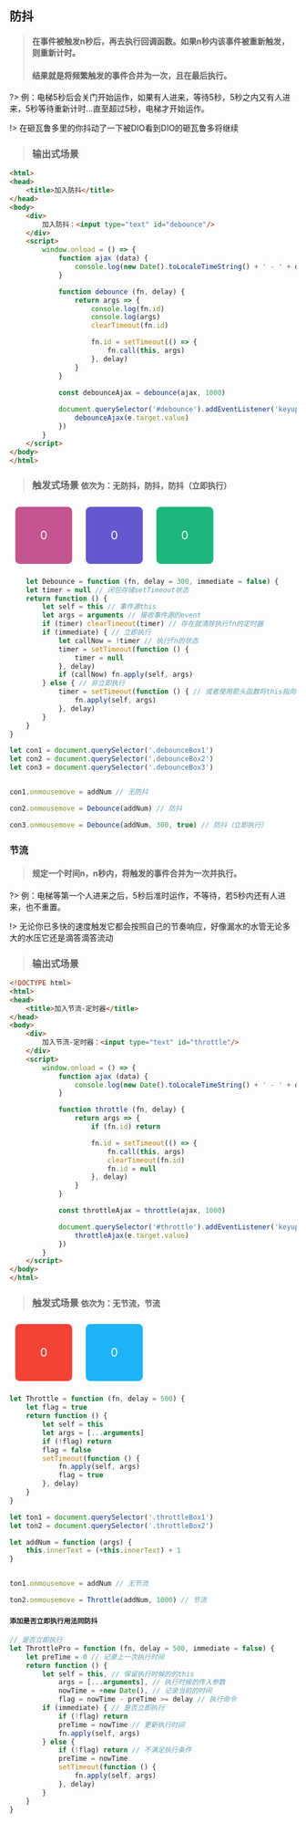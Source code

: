 ## 防抖

> #### 在事件被触发n秒后，再去执行回调函数。如果n秒内该事件被重新触发，则重新计时。
> #### 结果就是将频繁触发的事件合并为一次，且在最后执行。

?> 例：电梯5秒后会关门开始运作，如果有人进来，等待5秒，5秒之内又有人进来，5秒等待重新计时...直至超过5秒，电梯才开始运作。

!> 在砸瓦鲁多里的你抖动了一下被DIO看到DIO的砸瓦鲁多将继续

> ### 输出式场景

```html
<html>
<head>
    <title>加入防抖</title>
</head>
<body>
    <div>
        加入防抖：<input type="text" id="debounce"/>
    </div>
    <script>
        window.onload = () => {
            function ajax (data) {
                console.log(new Date().toLocaleTimeString() + ' - ' + data)
            }

            function debounce (fn, delay) {
                return args => {
                    console.log(fn.id)
                    console.log(args)
                    clearTimeout(fn.id)

                    fn.id = setTimeout(() => {
                        fn.call(this, args)
                    }, delay)
                }
            }
           
            const debounceAjax = debounce(ajax, 1000)

            document.querySelector('#debounce').addEventListener('keyup', e => {
                debounceAjax(e.target.value)
            })
        }
    </script>
</body>
</html>
```

> ### 触发式场景 `依次为：无防抖，防抖，防抖（立即执行）`

<div class="debounceBox1">
    0
</div>

<div class="debounceBox2">
    0
</div>

<div class="debounceBox3">
    0
</div>

```javascript
    let Debounce = function (fn, delay = 300, immediate = false) {
    let timer = null // 闭包存储setTimeout状态
    return function () {
        let self = this // 事件源this
        let args = arguments // 接收事件源的event
        if (timer) clearTimeout(timer) // 存在就清除执行fn的定时器
        if (immediate) { // 立即执行
            let callNow = !timer // 执行fn的状态
            timer = setTimeout(function () {
                timer = null
            }, delay)
            if (callNow) fn.apply(self, args)
        } else { // 非立即执行
            timer = setTimeout(function () { // 或者使用箭头函数将this指向dom
                fn.apply(self, args)
            }, delay)
        }
    }
}

let con1 = document.querySelector('.debounceBox1')
let con2 = document.querySelector('.debounceBox2')
let con3 = document.querySelector('.debounceBox3')


con1.onmousemove = addNum // 无防抖

con2.onmousemove = Debounce(addNum) // 防抖

con3.onmousemove = Debounce(addNum, 300, true) // 防抖（立即执行）
```

### 节流

> #### 规定一个时间n，n秒内，将触发的事件合并为一次并执行。

?> 例：电梯等第一个人进来之后，5秒后准时运作，不等待，若5秒内还有人进来，也不重置。

!> 无论你已多快的速度触发它都会按照自己的节奏响应，好像漏水的水管无论多大的水压它还是滴答滴答流动 

> ### 输出式场景

```html
<!DOCTYPE html>
<html>
<head>
    <title>加入节流-定时器</title>
</head>
<body>
    <div>
        加入节流-定时器：<input type="text" id="throttle"/>
    </div>
    <script>
        window.onload = () => {
            function ajax (data) {
                console.log(new Date().toLocaleTimeString() + ' - ' + data)
            }

            function throttle (fn, delay) {
                return args => {
                    if (fn.id) return

                    fn.id = setTimeout(() => {
                        fn.call(this, args)
                        clearTimeout(fn.id)
                        fn.id = null
                    }, delay)
                }
            }

            const throttleAjax = throttle(ajax, 1000)

            document.querySelector('#throttle').addEventListener('keyup', e => {
                throttleAjax(e.target.value)
            })
        }
    </script>
</body>
</html>

```

> ### 触发式场景 `依次为：无节流，节流`

<div class="throttleBox1">
    0
</div>

<div class="throttleBox2">
    0
</div>

```javascript
let Throttle = function (fn, delay = 500) {
    let flag = true
    return function () {
        let self = this
        let args = [...arguments]
        if (!flag) return
        flag = false
        setTimeout(function () {
            fn.apply(self, args)
            flag = true
        }, delay)
    }
}

let ton1 = document.querySelector('.throttleBox1')
let ton2 = document.querySelector('.throttleBox2')

let addNum = function (args) {
    this.innerText = (+this.innerText) + 1
}


ton1.onmousemove = addNum // 无节流

ton2.onmousemove = Throttle(addNum, 1000) // 节流
```

#### `添加是否立即执行用法同防抖`

```javascript
// 是否立即执行
let ThrottlePro = function (fn, delay = 500, immediate = false) {
    let preTime = 0 // 记录上一次执行时间
    return function () {
        let self = this, // 保留执行时候的的this
            args = [...arguments], // 执行时候的传入参数
            nowTime = +new Date(), // 记录当前的时间
            flag = nowTime - preTime >= delay // 执行命令
        if (immediate) { // 是否立即执行
            if (!flag) return
            preTime = nowTime // 更新执行时间
            fn.apply(self, args)
        } else {
            if (!flag) return // 不满足执行条件
            preTime = nowTime
            setTimeout(function () {
                fn.apply(self, args)
            }, delay)
        }
    }
}

```
<script>
    // =============计步器=================
    let addNum = function (args) {
        // console.log(this, args)
        this.innerText = (+this.innerText) + 1
    }

    // ==============防====抖==================

    let Debounce = function (fn, delay = 300, immediate = false) {
    let timer = null // 闭包存储setTimeout状态
    return function () {
        let self = this // 事件源this
        let args = arguments // 接收事件源的event
        if (timer) clearTimeout(timer) // 存在就清除执行fn的定时器
        if (immediate) { // 立即执行
            let callNow = !timer // 执行fn的状态
            timer = setTimeout(function () {
                timer = null
            }, delay)
            if (callNow) fn.apply(self, args)
        } else { // 非立即执行
            timer = setTimeout(function () { // 或者使用箭头函数将this指向dom
                fn.apply(self, args)
            }, delay)
        }
    }
}

let con1 = document.querySelector('.debounceBox1')
let con2 = document.querySelector('.debounceBox2')
let con3 = document.querySelector('.debounceBox3')



con1.onmousemove = addNum // 无防抖

con2.onmousemove = Debounce(addNum) // 防抖

con3.onmousemove = Debounce(addNum, 300, true) // 防抖（立即执行）

// ==============防====抖==================



// ===============节===流====================

let Throttle = function (fn, delay = 500) {
    let flag = true
    return function () {
        let self = this
        let args = [...arguments]
        if (!flag) return
        flag = false
        setTimeout(function () {
            fn.apply(self, args)
            flag = true
        }, delay)
    }
}

let ton1 = document.querySelector('.throttleBox1')
let ton2 = document.querySelector('.throttleBox2')


ton1.onmousemove = addNum // 无节流

ton2.onmousemove = Throttle(addNum, 1000) // 节流



// ===============节===流====================


</script>

<style>
.debounceBox1,.debounceBox2,.debounceBox3,.throttleBox1,.throttleBox2{
    width:100px;
    height:100px;
    margin:10px;
    cursor: pointer;
    text-align: center;
    line-height: 100px;
    color:#fff;
    font-size:20px;
    border-radius: 8px;
    display: inline-block;
}
.debounceBox1{
    background-color:#c5558f;
}
.debounceBox2{
    background-color:#6358d0;
}
.debounceBox3{
    background-color:#1cb77c;
}

.throttleBox1{
    background-color:#f44336;
}
.throttleBox2{
    background-color:#1eb3f7;
}
</style>
